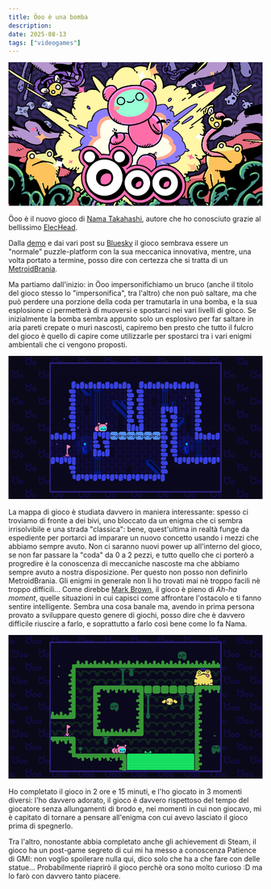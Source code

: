 ```yaml
---
title: Öoo è una bomba
description:
date: 2025-08-13
tags: ["videogames"]
---
```


![Banner Öoo](./ooo-logo.png)

Öoo è il nuovo gioco di [Nama Takahashi](https://namatakahashi.notion.site/en), autore che ho conosciuto grazie al bellissimo [ElecHead](https://namatakahashi.notion.site/elechead).

Dalla [demo](https://namatakahashi.itch.io/oo) e dai vari post su [Bluesky](https://bsky.app/profile/namataka.bsky.social) il gioco sembrava essere un "normale" puzzle-platform con la sua meccanica innovativa, mentre, una volta portato a termine, posso dire con certezza che si tratta di un [MetroidBrania](https://thinkygames.com/features/metroidbrainia-an-in-depth-exploration-of-knowledge-gated-games/).

Ma partiamo dall'inizio: in Öoo impersonifichiamo un bruco (anche il titolo del gioco stesso lo "impersonifica", tra l'altro) che non può saltare, ma che può perdere una porzione della coda per tramutarla in una bomba, e la sua esplosione ci permetterà di muoversi e spostarci nei vari livelli di gioco. Se inizialmente la bomba sembra appunto solo un esplosivo per far saltare in aria pareti crepate o muri nascosti, capiremo ben presto che tutto il fulcro del gioco è quello di capire come utilizzarle per spostarci tra i vari enigmi ambientali che ci vengono proposti.

![Screenshot di Öoo, quello con le cose da far esplodere](./ooo-s1.png)

La mappa di gioco è studiata davvero in maniera interessante: spesso ci troviamo di fronte a dei bivi, uno bloccato da un enigma che ci sembra irrisolvibile e una strada "classica": bene, quest'ultima in realtà funge da espediente per portarci ad imparare un nuovo concetto usando i mezzi che abbiamo sempre avuto. Non ci saranno nuovi power up all'interno del gioco, se non far passare la "coda" da 0 a 2 pezzi, e tutto quello che ci porterò a progredire è la conoscenza di meccaniche nascoste ma che abbiamo sempre avuto a nostra disposizione. Per questo non posso non definirlo MetroidBrania.
Gli enigmi in generale non li ho trovati mai nè troppo facili nè troppo difficili... Come direbbe [Mark Brown](https://en.wikipedia.org/wiki/Game_Maker%27s_Toolkit), il gioco è pieno di *Ah-ha moment*, quelle situazioni in cui capisci come affrontare l'ostacolo e ti fanno sentire intelligente. Sembra una cosa banale ma, avendo in prima persona provato a sviluppare questo genere di giochi, posso dire che è davvero difficile riuscire a farlo, e soprattutto a farlo così bene come lo fa Nama.

![Screenshot di Öoo, quell con la rana](./ooo-s2.png)

Ho completato il gioco in 2 ore e 15 minuti, e l'ho giocato in 3 momenti diversi: l'ho davvero adorato, il gioco è davvero rispettoso del tempo del giocatore senza allungamenti di brodo e, nei momenti in cui non giocavo, mi è capitato di tornare a pensare all'enigma con cui avevo lasciato il gioco prima di spegnerlo.

Tra l'altro, nonostante abbia completato anche gli achievement di Steam, il gioco ha un post-game segreto di cui mi ha messo a conoscenza Patience di GMI: non voglio spoilerare nulla qui, dico solo che ha a che fare con delle statue... Probabilmente riaprirò il gioco perchè ora sono molto curioso :D ma lo farò con davvero tanto piacere. 